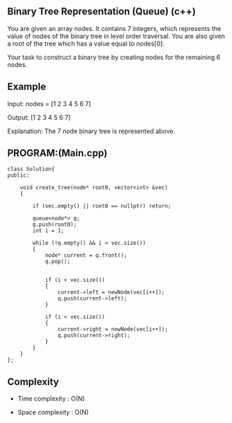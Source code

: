 ## Binary Tree Representation (Queue) (c++)

You are given an array nodes. It contains 7 integers, which represents the value of nodes of the binary tree in level order traversal. You are also given a root of the tree which has a value equal to nodes[0].

Your task to construct a binary tree by creating nodes for the remaining 6 nodes.

## Example
Input: nodes = [1 2 3 4 5 6 7]

Output: [1 2 3 4 5 6 7]

Explanation: The 7 node binary tree is represented above.

## PROGRAM:(Main.cpp)
```
class Solution{
public:

    void create_tree(node* root0, vector<int> &vec)
    {
        
        if (vec.empty() || root0 == nullptr) return;

        queue<node*> q;
        q.push(root0);
        int i = 1;

        while (!q.empty() && i < vec.size()) 
        {
            node* current = q.front();
            q.pop();

           
            if (i < vec.size()) 
            {
                current->left = newNode(vec[i++]);
                q.push(current->left);
            }

            if (i < vec.size()) 
            {
                current->right = newNode(vec[i++]);
                q.push(current->right);
            }
        }
    }
};
```
## Complexity
- Time complexity : O(N)

- Space complexity : O(N)

